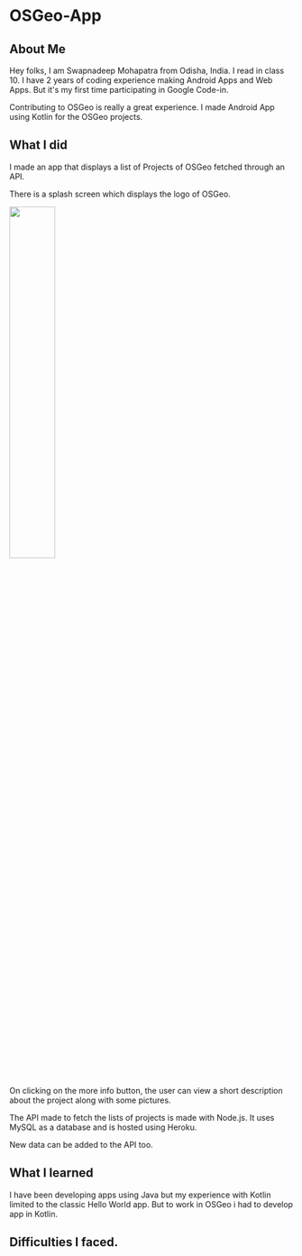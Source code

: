 # OSGeo-App

## About Me

Hey folks, 
I am Swapnadeep Mohapatra from Odisha, India. I read in class 10. I have 2 years of coding experience making Android Apps and Web Apps. But it's my first time participating in Google Code-in.

Contributing to OSGeo is really a great experience. I made Android App using Kotlin for the OSGeo projects. 

## What I did

I made an app that displays a list of Projects of OSGeo fetched through an API. 

There is a splash screen which displays the logo of OSGeo.

<img src="https://firebasestorage.googleapis.com/v0/b/gci-osgeo.appspot.com/o/Screenshot_20191212-224810.png?alt=media&token=1ac19eae-d16d-4cd2-9fe6-2b9ac8b65e22" width="40%">
<br/>
On clicking on the more info button, the user can view a short description about the project along with some pictures.

The API made to fetch the lists of projects is made with Node.js. It uses MySQL as a database and is hosted using Heroku.

New data can be added to the API too.

## What I learned

I have been developing apps using Java but my experience with Kotlin limited to the classic Hello World app. But to work in OSGeo i had to develop app in Kotlin.

## Difficulties I faced.
